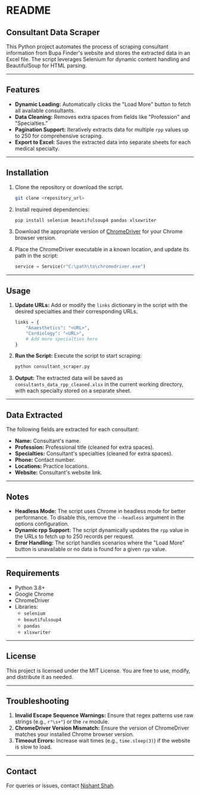 # README

## Consultant Data Scraper

This Python project automates the process of scraping consultant information from Bupa Finder's website and stores the extracted data in an Excel file. The script leverages Selenium for dynamic content handling and BeautifulSoup for HTML parsing.

---

## Features

- **Dynamic Loading:** Automatically clicks the "Load More" button to fetch all available consultants.
- **Data Cleaning:** Removes extra spaces from fields like "Profession" and "Specialties."
- **Pagination Support:** Iteratively extracts data for multiple `rpp` values up to 250 for comprehensive scraping.
- **Export to Excel:** Saves the extracted data into separate sheets for each medical specialty.

---

## Installation

1. Clone the repository or download the script.
   ```bash
   git clone <repository_url>
   ```
2. Install required dependencies:
   ```bash
   pip install selenium beautifulsoup4 pandas xlsxwriter
   ```
3. Download the appropriate version of [ChromeDriver](https://chromedriver.chromium.org/) for your Chrome browser version.

4. Place the ChromeDriver executable in a known location, and update its path in the script:
   ```python
   service = Service(r"C:\path\to\chromedriver.exe")
   ```

---

## Usage

1. **Update URLs:**
   Add or modify the `links` dictionary in the script with the desired specialties and their corresponding URLs.
   ```python
   links = {
       "Anaesthetics": "<URL>",
       "Cardiology": "<URL>",
       # Add more specialties here
   }
   ```

2. **Run the Script:**
   Execute the script to start scraping:
   ```bash
   python consultant_scraper.py
   ```

3. **Output:**
   The extracted data will be saved as `consultants_data_rpp_cleaned.xlsx` in the current working directory, with each specialty stored on a separate sheet.

---

## Data Extracted

The following fields are extracted for each consultant:
- **Name:** Consultant's name.
- **Profession:** Professional title (cleaned for extra spaces).
- **Specialties:** Consultant's specialties (cleaned for extra spaces).
- **Phone:** Contact number.
- **Locations:** Practice locations.
- **Website:** Consultant's website link.

---

## Notes

- **Headless Mode:** The script uses Chrome in headless mode for better performance. To disable this, remove the `--headless` argument in the options configuration.
- **Dynamic rpp Support:** The script dynamically updates the `rpp` value in the URLs to fetch up to 250 records per request.
- **Error Handling:** The script handles scenarios where the "Load More" button is unavailable or no data is found for a given `rpp` value.

---

## Requirements

- Python 3.8+
- Google Chrome
- ChromeDriver
- Libraries:
  - `selenium`
  - `beautifulsoup4`
  - `pandas`
  - `xlsxwriter`

---

## License

This project is licensed under the MIT License. You are free to use, modify, and distribute it as needed.

---

## Troubleshooting

1. **Invalid Escape Sequence Warnings:** Ensure that regex patterns use raw strings (e.g., `r"\s+"`) or the `re` module.
2. **ChromeDriver Version Mismatch:** Ensure the version of ChromeDriver matches your installed Chrome browser version.
3. **Timeout Errors:** Increase wait times (e.g., `time.sleep(3)`) if the website is slow to load.

---

## Contact

For queries or issues, contact [Nishant Shah](mailto:nishantshah2195@gmail.com).
